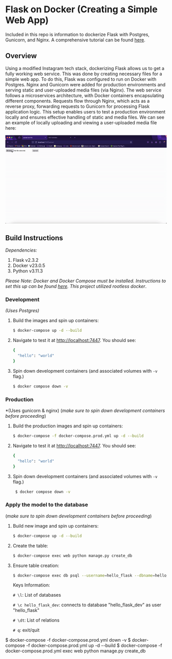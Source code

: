 # Flask on Docker (Creating a Simple Web App)
Included in this repo is information to dockerize Flask with Postgres, Gunicorn, and Nginx. A comprehensive tutorial can be found [here](https://testdriven.io/blog/dockerizing-flask-with-postgres-gunicorn-and-nginx/).     

## Overview
Using a modified Instagram tech stack, dockerizing Flask allows us to get a fully working web service. This was done by creating necessary files for a simple web app. To do this, Flask was configured to run on Docker with Postgres. Nginx and Gunicorn were added for production environments and serving static and user-uploaded media files (via Nginx). The web service follows a microservices architecture, with Docker containers encapsulating different components. Requests flow through Nginx, which acts as a reverse proxy, forwarding requests to Gunicorn for processing Flask application logic. This setup enables users to test a production environment locally and ensures effective handling of static and media files. We can see an example of locally uploading and viewing a user-uploaded media file here:

![Upload GIF](upload.gif)

## Build Instructions
*Dependencies:*
1. Flask v2.3.2
2. Docker v23.0.5
3. Python v3.11.3

*Please Note: Docker and Docker Compose must be installed. Instructions to set this up can be found [here](https://docs.docker.com/engine/security/rootless/#install). This project utilized rootless docker*.

### Development

*(Uses Postgres)*

1. Build the images and spin up containers:

    ```sh
    $ docker-compose up -d --build
    ```
2. Navigate to test it at [http://localhost:7447](http://localhost:7447). You should see:
   ```sh
   {
     "hello": "world"
   }
   ```
3. Spin down development containers (and associated volumes with `-v` flag.)
    ```sh
    $ docker compose down -v
    ```
### Production

*(Uses gunicorn & nginx)
(*make sure to spin down development containers before proceeding*)

1. Build the production images and spin up containers:
    ```sh
    $ docker-compose -f docker-compose.prod.yml up -d --build
    ```
2. Navigate to test it at [http://localhost:7447](http://localhost:7447). You should see:
     ```sh
     {
       "hello": "world"
     }
     ```
3. Spin down development containers (and associated volumes with `-v` flag.)
    ```sh
     $ docker compose down -v
    ```
### Apply the model to the database
(*make sure to spin down development containers before proceeding*)
1. Build new image and spin up containers:
    ```sh
    $ docker-compose up -d --build
    ```
2. Create the table:
    ```sh
    $ docker-compose exec web python manage.py create_db
    ```
3. Ensure table creation:
    ```sh
    $ docker-compose exec db psql --username=hello_flask --dbname=hello_flask_dev
    ```
    
    Keys Information:
    
    `# \l`: List of databases
    
    `# \c hello_flask_dev`: connects to database "hello_flask_dev" as user "hello_flask"

    `# \dt`: List of relations

    `# q`: exit/quit




$ docker-compose -f docker-compose.prod.yml down -v
$ docker-compose -f docker-compose.prod.yml up -d --build
$ docker-compose -f docker-compose.prod.yml exec web python manage.py create_db
